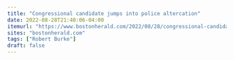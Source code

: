 ```yaml
---
title: "Congressional candidate jumps into police altercation"
date: 2022-08-28T21:40:06-04:00
itemurl: "https://www.bostonherald.com/2022/08/28/congressional-candidate-jumps-into-police-altercation/"
sites: "bostonherald.com"
tags: ["Robert Burke"]
draft: false
---
```


